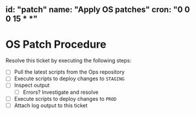 id: "patch"
name: "Apply OS patches"
cron: "0 0 0 15 * *"
---

# OS Patch Procedure

Resolve this ticket by executing the following steps:

- [ ] Pull the latest scripts from the Ops repository
- [ ] Execute scripts to deploy changes to `STAGING`
- [ ] Inspect output
    - [ ] Errors? Investigate and resolve
- [ ] Execute scripts to deploy changes to `PROD`
- [ ] Attach log output to this ticket